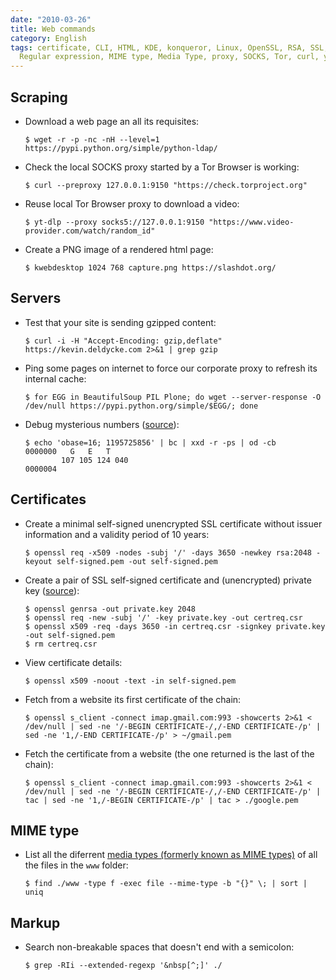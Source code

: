 ```yaml
---
date: "2010-03-26"
title: Web commands
category: English
tags: certificate, CLI, HTML, KDE, konqueror, Linux, OpenSSL, RSA, SSL, wget, x509,
  Regular expression, MIME type, Media Type, proxy, SOCKS, Tor, curl, yt-dlp
---
```


## Scraping

- Download a web page an all its requisites:

  ```shell-session
  $ wget -r -p -nc -nH --level=1 https://pypi.python.org/simple/python-ldap/
  ```

- Check the local SOCKS proxy started by a Tor Browser is working:

  ```shell-session
  $ curl --preproxy 127.0.0.1:9150 "https://check.torproject.org"
  ```

- Reuse local Tor Browser proxy to download a video:

  ```shell-session
  $ yt-dlp --proxy socks5://127.0.0.1:9150 "https://www.video-provider.com/watch/random_id"
  ```

- Create a PNG image of a rendered html page:

  ```shell-session
  $ kwebdesktop 1024 768 capture.png https://slashdot.org/
  ```

## Servers

- Test that your site is sending gzipped content:

  ```shell-session
  $ curl -i -H "Accept-Encoding: gzip,deflate" https://kevin.deldycke.com 2>&1 | grep gzip
  ```

- Ping some pages on internet to force our corporate proxy to refresh its internal cache:

  ```shell-session
  $ for EGG in BeautifulSoup PIL Plone; do wget --server-response -O /dev/null https://pypi.python.org/simple/$EGG/; done
  ```

- Debug mysterious numbers ([source](https://news.ycombinator.com/item?id=22037088)):

  ```shell-session
  $ echo 'obase=16; 1195725856' | bc | xxd -r -ps | od -cb
  0000000   G   E   T
          107 105 124 040
  0000004
  ```

## Certificates

- Create a minimal self-signed unencrypted SSL certificate without issuer information and a validity period of 10 years:

  ```shell-session
  $ openssl req -x509 -nodes -subj '/' -days 3650 -newkey rsa:2048 -keyout self-signed.pem -out self-signed.pem
  ```

- Create a pair of SSL self-signed certificate and (unencrypted) private key ([source](https://devsec.org/info/ssl-cert.html)):

  ```shell-session
  $ openssl genrsa -out private.key 2048
  $ openssl req -new -subj '/' -key private.key -out certreq.csr
  $ openssl x509 -req -days 3650 -in certreq.csr -signkey private.key -out self-signed.pem
  $ rm certreq.csr
  ```

- View certificate details:

  ```shell-session
  $ openssl x509 -noout -text -in self-signed.pem
  ```

- Fetch from a website its first certificate of the chain:

  ```shell-session
  $ openssl s_client -connect imap.gmail.com:993 -showcerts 2>&1 < /dev/null | sed -ne '/-BEGIN CERTIFICATE-/,/-END CERTIFICATE-/p' | sed -ne '1,/-END CERTIFICATE-/p' > ~/gmail.pem
  ```

- Fetch the certificate from a website (the one returned is the last of the chain):

  ```shell-session
  $ openssl s_client -connect imap.gmail.com:993 -showcerts 2>&1 < /dev/null | sed -ne '/-BEGIN CERTIFICATE-/,/-END CERTIFICATE-/p' | tac | sed -ne '1,/-BEGIN CERTIFICATE-/p' | tac > ./google.pem
  ```

## MIME type

- List all the diferrent [media types (formerly known as MIME types)](https://www.iana.org/assignments/media-types/media-types.xhtml) of all the files in the `www` folder:

  ```shell-session
  $ find ./www -type f -exec file --mime-type -b "{}" \; | sort | uniq
  ```

## Markup

- Search non-breakable spaces that doesn't end with a semicolon:

  ```shell-session
  $ grep -RIi --extended-regexp '&nbsp[^;]' ./
  ```
